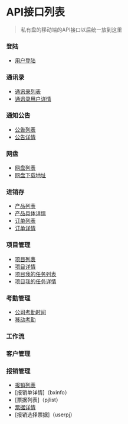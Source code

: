 # API接口列表

>    私有盘的移动端的API接口以后统一放到这里

### 登陆
* [用户登陆](load_user)

### 通讯录
* [通讯录列表](contacts_list)
* [通讯录用户详情](contacts_user_message)

### 通知公告
* [公告列表](notice_list)
* [公告详情](notice_message)

### 网盘
* [网盘列表](urlwajngp)
* [网盘下载地址](doabnkoadurl)


### 进销存
* [产品列表](productList)
* [产品具体详情](productInfo)
* [订单列表](orderList)
* [订单详情](orderInfo)

### 项目管理
* [项目列表](projectList)
* [项目详情](projectInfo)
* [项目我的任务列表](myprojectList)
* [项目我的任务详情](myprojectInfo)

### 考勤管理
* [公司考勤时间](companySett)
* [移动考勤](playKa)

### 工作流

### 客户管理

### 报销管理
* [报销列表](bxlist)
* [报销单详情]（bxinfo）
* [票据列表]（pjlist）
* [票据详情](pjinfo)
* [报销选择票据]（userpj）